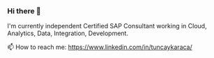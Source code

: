 ### Hi there 👋

I'm currently independent Certified SAP Consultant working in Cloud, Analytics, Data, Integration, Development.

📫 How to reach me: https://www.linkedin.com/in/tuncaykaraca/

<!--
**TuncayKaraca/TuncayKaraca** is a ✨ _special_ ✨ repository because its `README.md` (this file) appears on your GitHub profile.

Here are some ideas to get you started:

- 🔭 I’m currently working on ...
- 🌱 I’m currently learning ...
- 👯 I’m looking to collaborate on ...
- 🤔 I’m looking for help with ...
- 💬 Ask me about ...
- 📫 How to reach me: ...
- 😄 Pronouns: ...
- ⚡ Fun fact: ...
-->
